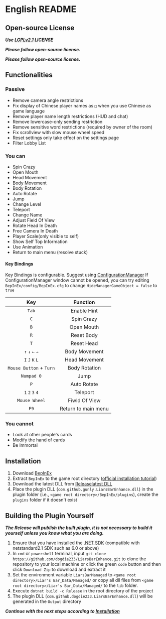 ﻿# English README

## Open-source License

***Use [LGPLv2.1](LICENSE.txt) LICENSE***

***Please follow open-source license.***

***Please follow open-source license.***

## Functionalities

### Passive

- Remove camera angle restrictions  
- Fix display of Chinese player names as `□` when you use Chinese as game language  
- Remove player name length restrictions (HUD and chat)  
- Remove lowercase-only sending restriction  
- Remove sensitive word restrictions (required by owner of the room)  
- Fix scrollview with slow mouse wheel speed
- Reset settings only take effect on the settings page
- Filter Lobby List

### You can

- Spin Crazy  
- Open Mouth  
- Head Movement  
- Body Movement  
- Body Rotation  
- Auto Rotate
- Jump
- Change Level
- Teleport
- Change Name
- Adjust Field Of View
- Rotate Head In Death
- Free Camera In Death
- Player Scale(only visible to self)
- Show Self Top Information
- Use Animation
- Return to main menu (resolve stuck)

#### Key Bindings
Key Bindings is configurable. Suggest using [ConfigurationManager](https://github.com/BepInEx/BepInEx.ConfigurationManager)
If ConfigurationManager window cannot be opened, you can try editing `BepInEx/config/BepInEx.cfg` to change `HideManagerGameObject = false` to `true`

| Key                     | Function            |
| :---------------------: | :-----------------: |
| `Tab`                   | Enable Hint         |
| `C`                     | Spin Crazy          |
| `B`                     | Open Mouth          |
| `R`                     | Reset Body          |
| `T`                     | Reset Head          |
| `↑` `↓` `←` `→`     | Body Movement       |
| `I` `J` `K` `L`         | Head Movement       |
| `Mouse Button` + `Turn` | Body Rotation       |
| `Numpad 0`              | Jump                |
| `P`                     | Auto Rotate         |
| `1` `2` `3` `4`         | Teleport            |
| `Mouse Wheel`           | Fiwld Of View       |
| `F9`                    | Return to main menu |

### You cannot

- Look at other people's cards  
- Modify the hand of cards  
- Be Immortal  

## Installation

1. Download [BepInEx](https://github.com/BepInEx/BepInEx/releases/download/v5.4.23.2/BepInEx_win_x64_5.4.23.2.zip)  
2. Extract `BepInEx` to the game root directory ([official installation tutorial](https://docs.bepinex.dev/articles/user_guide/installation/index.html))  
3. Download the latest DLL from [Release](https://github.com/gunly/LiarsBarEnhance/releases)[latest DLL](https://github.com/gunly/LiarsBarEnhance/releases/download/1.0.6/com.github.gunly.LiarsBarEnhance.dll)  
4. Place the plugin DLL (`com.github.gunly.LiarsBarEnhance.dll`) in the plugin folder (i.e., `<game root directory>/BepInEx/plugins`), create the `plugins` folder if it doesn't exist  

## Building the Plugin Yourself

***The Release will publish the built plugin, it is not necessary to build it yourself unless you know what you are doing.***

1. Ensure that you have installed the [.NET SDK](https://dotnet.microsoft.com/zh-cn/download) (compatible with netstandard2.1 SDK such as 6.0 or above)  
2. In `cmd` or `powershell` terminal, input `git clone https://github.com/dogdie233/LiarsBarEnhance.git` to clone the repository to your local machine or click the green `code` button and then click `Download Zip` to download and extract it  
3. Set the environment variable `LiarsBarManaged` to `<game root directory>/Liar's Bar_Data/Managed/` or copy all dll files from `<game root directory>/Liar's Bar_Data/Managed/` to the `lib` folder.  
4. Execute `dotnet build -c Release` in the root directory of the project  
5. The plugin DLL (`com.github.dogdie233.LiarsBarEnhance.dll`) will be generated in the `Output` directory  

***Continue with the next steps according to [Installation](#installation)***
